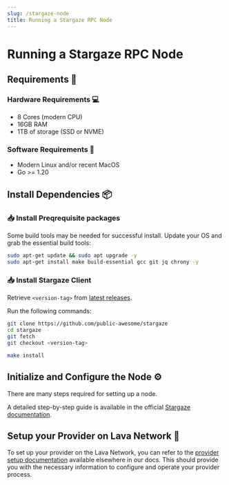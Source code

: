 ```yaml
---
slug: /stargaze-node
title: Running a Stargaze RPC Node
---
```


# Running a Stargaze RPC Node

## Requirements 📄


### Hardware Requirements 💻


- 8 Cores (modern CPU)
- 16GB RAM
- 1TB of storage (SSD or NVME)


### Software Requirements 🔢

- Modern Linux and/or recent MacOS
- Go >= 1.20

##  Install Dependencies 📦 

### 📥 Install Preqrequisite packages

Some build tools may be needed for successful install. Update your OS and grab the essential build tools:

```bash
sudo apt-get update && sudo apt upgrade -y
sudo apt-get install make build-essential gcc git jq chrony -y
```

### 📥 Install Stargaze Client


Retrieve `<version-tag>` from [latest releases](https://github.com/public-awesome/stargaze/releases).

Run the following commands:

```bash
git clone https://github.com/public-awesome/stargaze
cd stargaze
git fetch
git checkout <version-tag>

make install
```

## Initialize and Configure the Node ⚙️

There are many steps required for setting up a node.

A detailed step-by-step guide is available in the official [Stargaze documentation](https://docs.stargaze.zone/nodes-and-validators/joining-mainnet).


## Setup your Provider on Lava Network 🌋

To set up your provider on the Lava Network, you can refer to the [provider setup documentation](https://docs.lavanet.xyz/provider-setup?utm_source=running-a-stargaze-rpc-node&utm_medium=docs&utm_campaign=stargaze-pre-grant) available elsewhere in our docs. This should provide you with the necessary information to configure and operate your provider process.